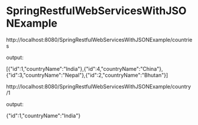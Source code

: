 # SpringRestfulWebServicesWithJSONExample

http://localhost:8080/SpringRestfulWebServicesWithJSONExample/countries

output:

[{"id":1,"countryName":"India"},{"id":4,"countryName":"China"},{"id":3,"countryName":"Nepal"},{"id":2,"countryName":"Bhutan"}]


http://localhost:8080/SpringRestfulWebServicesWithJSONExample/country/1

output:

{"id":1,"countryName":"India"}
